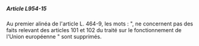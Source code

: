 ##### Article L954-15

Au premier alinéa de l'article L. 464-9, les mots : ", ne concernent pas des faits relevant des articles 101 et 102 du traité sur le fonctionnement de l'Union européenne " sont supprimés.

